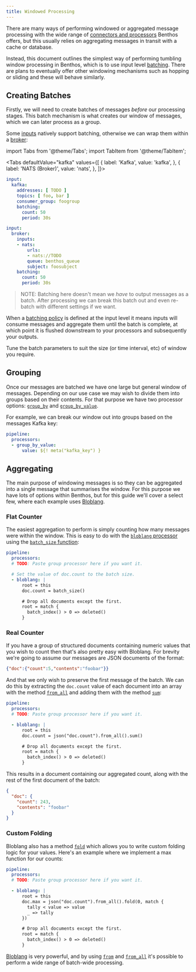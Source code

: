 ```yaml
---
title: Windowed Processing
---
```


There are many ways of performing windowed or aggregated message processing with the wide range of [connectors and processors][processors] Benthos offers, but this usually relies on aggregating messages in transit with a cache or database.

Instead, this document outlines the simplest way of performing tumbling window processing in Benthos, which is to use input level [batching][batching]. There are plans to eventually offer other windowing mechanisms such as hopping or sliding and these will behave similarly.

## Creating Batches

Firstly, we will need to create batches of messages _before_ our processing stages. This batch mechanism is what creates our window of messages, which we can later process as a group.

Some [inputs][inputs] natively support batching, otherwise we can wrap them within a [broker][input-broker]:

import Tabs from '@theme/Tabs';
import TabItem from '@theme/TabItem';

<Tabs defaultValue="kafka" values={[
  { label: 'Kafka', value: 'kafka', },
  { label: 'NATS (Broker)', value: 'nats', },
]}>
<TabItem value="kafka">

```yaml
input:
  kafka:
    addresses: [ TODO ]
    topics: [ foo, bar ]
    consumer_group: foogroup
    batching:
      count: 50
      period: 30s
```

</TabItem>
<TabItem value="nats">

```yaml
input:
  broker:
    inputs:
    - nats:
        urls:
        - nats://TODO
        queue: benthos_queue
        subject: foosubject
    batching:
      count: 50
      period: 30s
```

</TabItem>
</Tabs>

> NOTE: Batching here doesn't mean we _have_ to output messages as a batch. After processing we can break this batch out and even re-batch with different settings if we want.

When a [batching policy][batching-policy] is defined at the input level it means inputs will consume messages and aggregate them until the batch is complete, at which point it is flushed downstream to your processors and subsequently your outputs.

Tune the batch parameters to suit the size (or time interval, etc) of window you require.

## Grouping

Once our messages are batched we have one large but general window of messages. Depending on our use case we may wish to divide them into groups based on their contents. For that purpose we have two processor options: [`group_by`][group-by-proc] and [`group_by_value`][group-by-value-proc].

For example, we can break our window out into groups based on the messages Kafka key:

```yaml
pipeline:
  processors:
  - group_by_value:
      value: ${! meta("kafka_key") }
```

## Aggregating

The main purpose of windowing messages is so they can be aggregated into a single message that summarises the window. For this purpose we have lots of options within Benthos, but for this guide we'll cover a select few, where each example uses [Bloblang][bloblang].

### Flat Counter

The easiest aggregation to perform is simply counting how many messages were within the window. This is easy to do with the [`bloblang` processor][processors.bloblang] using the [`batch_size` function][bloblang.functions.batch_size]:

```yaml
pipeline:
  processors:
  # TODO: Paste group processor here if you want it.

  # Set the value of doc.count to the batch size.
  - bloblang: |
      root = this
      doc.count = batch_size()

      # Drop all documents except the first.
      root = match {
        batch_index() > 0 => deleted()
      }
```

### Real Counter

If you have a group of structured documents containing numeric values that you wish to count then that's also pretty easy with Bloblang. For brevity we're going to assume our messages are JSON documents of the format:

```json
{"doc":{"count":5,"contents":"foobar"}}
```

And that we only wish to preserve the first message of the batch. We can do this by extracting the `doc.count` value of each document into an array with the method [`from_all`][bloblang.methods.from_all] and adding them with the method [`sum`][bloblang.methods.sum]:

```yaml
pipeline:
  processors:
  # TODO: Paste group processor here if you want it.

  - bloblang: |
      root = this
      doc.count = json("doc.count").from_all().sum()

      # Drop all documents except the first.
      root = match {
        batch_index() > 0 => deleted()
      }
```

This results in a document containing our aggregated count, along with the rest of the first document of the batch:

```json
{
  "doc": {
    "count": 243,
    "contents": "foobar"
  }
}
```

### Custom Folding

Bloblang also has a method [`fold`][bloblang.methods.fold] which allows you to write custom folding logic for your values. Here's an example where we implement a max function for our counts:

```yaml
pipeline:
  processors:
  # TODO: Paste group processor here if you want it.

  - bloblang: |
      root = this
      doc.max = json("doc.count").from_all().fold(0, match {
        tally < value => value
        _ => tally
      })

      # Drop all documents except the first.
      root = match {
        batch_index() > 0 => deleted()
      }
```

[Bloblang][bloblang] is very powerful, and by using [`from`][bloblang.methods.from] and [`from_all`][bloblang.methods.from_all] it's possible to perform a wide range of batch-wide processing.

[batching]: /docs/configuration/batching
[batching-policy]: /docs/configuration/batching#batch-policy
[processors]: /docs/components/processors/about
[bloblang]: /docs/guides/bloblang/about
[bloblang.functions.batch_size]: /docs/guides/bloblang/functions#batch_size
[bloblang.methods.from_all]: /docs/guides/bloblang/methods#from_all
[bloblang.methods.from]: /docs/guides/bloblang/methods#from
[bloblang.methods.sum]: /docs/guides/bloblang/methods#sum
[bloblang.methods.fold]: /docs/guides/bloblang/methods#fold
[processors.bloblang]: /docs/components/processors/bloblang
[group-by-proc]: /docs/components/processors/group_by
[group-by-value-proc]: /docs/components/processors/group_by_value
[inputs]: /docs/components/inputs/about
[input-broker]: /docs/components/inputs/broker